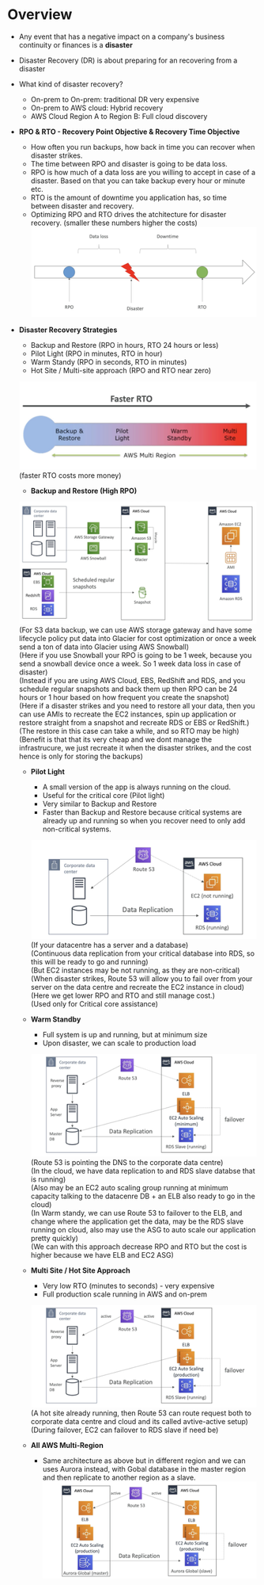 # Overview

  - Any event that has a negative impact on a company's business continuity or finances is a **disaster**
  - Disaster Recovery (DR) is about preparing for an recovering from a disaster
  - What kind of disaster recovery?
    - On-prem to On-prem: traditional DR very expensive
    - On-prem to AWS cloud: Hybrid recovery
    - AWS Cloud Region A to Region B: Full cloud discovery

- **RPO & RTO - Recovery Point Objective & Recovery Time Objective**
    - How often you run backups, how back in time you can recover when disaster strikes.
    - The time between RPO and disaster is going to be data loss.
    - RPO is how much of a data loss are you willing to accept in case of a disaster. Based on that you can take backup every hour or minute etc.
    - RTO is the amount of downtime you application has, so time between disaster and recovery.
    - Optimizing RPO and RTO drives the atchitecture for disaster recovery. (smaller these numbers higher the costs)
    ![Alt text](images/RPO_RTO.png)

- **Disaster Recovery Strategies**
    - Backup and Restore (RPO in hours, RTO 24 hours or less)
    - Pilot Light (RPO in minutes, RTO in hour)
    - Warm Standy (RPO in seconds, RTO in minutes)
    - Hot Site / Multi-site approach (RPO and RTO near zero)

    ![Alt text](images/Strategies.png)  
    (faster RTO costs more money)  

    - **Backup and Restore (High RPO)**

    ![Alt text](images/Backup_Restore.png)
    (For S3 data backup, we can use AWS storage gateway and have some lifecycle policy put data into Glacier for cost optimization or once a week send a ton of data into Glacier using AWS Snowball)  
    (Here if you use Snowball your RPO is going to be 1 week, because you send a snowball device once a week. So 1 week data loss in case of disaster)  
    (Instead if you are using AWS Cloud, EBS, RedShift and RDS, and you schedule regular snapshots and back them up then RPO can be 24 hours or 1 hour based on how frequent you create the snapshot)  
    (Here if a disaster strikes and you need to restore all your data, then you can use AMIs to recreate the EC2 instances, spin up application or restore straight from a snapshot and recreate RDS or EBS or RedShift.)  
    (The restore in this case can take a while, and so RTO may be high)  
    (Benefit is that that its very cheap and we dont manage the infrastrucure, we just recreate it when the disaster strikes, and the cost hence is only for storing the backups)  

    - **Pilot Light**
        - A small version of the app is always running on the cloud.
        - Useful for the critical core (Pilot light)
        - Very similar to Backup and Restore
        - Faster than Backup and Restore because critical systems are already up and running so when you recover need to only add non-critical systems.

        ![Alt text](images/PilotLight.png)
        (If your datacentre has a server and a database)  
        (Continuous data replication from your critical database into RDS, so this will be ready to go and running)  
        (But EC2 instances may be not running, as they are non-critical)  
        (When disaster strikes, Route 53 will allow you to fail over from your server on the data centre and recreate the EC2 instance in cloud)  
        (Here we get lower RPO and RTO and still manage cost.)  
        (Used only for Critical core assistance)  

    - **Warm Standby**
        - Full system is up and running, but at minimum size
        - Upon disaster, we can scale to production load

        ![Alt text](images/WarmStandby.png)
        (Route 53 is pointing the DNS to the corporate data centre)  
        (In the cloud, we have data replication to and RDS slave databse that is running)  
        (Also may be an EC2 auto scaling group running at minimum capacity talking to the datacenre DB + an ELB also ready to go in the cloud)  
        (In Warm standy, we can use Route 53 to failover to the ELB, and change where the application get the data, may be the RDS slave running on cloud, also may use the ASG to auto scale our application pretty quickly)  
        (We can with this approach decrease RPO and RTO but the cost is higher because we have ELB and EC2 ASG)  

    - **Multi Site / Hot Site Approach**
        - Very low RTO (minutes to seconds) - very expensive
        - Full production scale running in AWS and on-prem

        ![Alt text](images/MultiSite.png)  
        (A hot site already running, then Route 53 can route request both to corporate data centre and cloud and its called avtive-active setup)  
        (During failover, EC2 can failover to RDS slave if need be)

    - **All AWS Multi-Region**
        - Same architecture as above but in different region and we can uses Aurora instead, with Gobal database in the master region and then replicate to another region as a slave.
        ![Alt text](images/MultiRegion.png)  